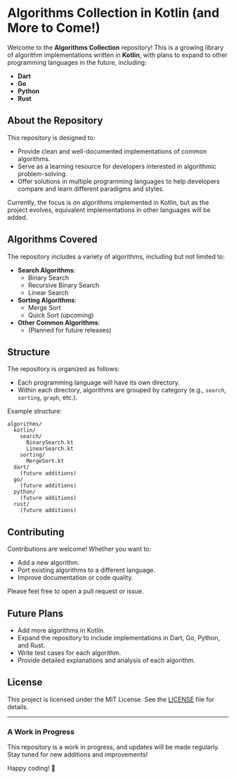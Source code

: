 # Algorithms Collection in Kotlin (and More to Come!)

Welcome to the **Algorithms Collection** repository! This is a growing library of algorithm implementations written in **Kotlin**, with plans to expand to other programming languages in the future, including:

- **Dart**
- **Go**
- **Python**
- **Rust**

## About the Repository
This repository is designed to:
- Provide clean and well-documented implementations of common algorithms.
- Serve as a learning resource for developers interested in algorithmic problem-solving.
- Offer solutions in multiple programming languages to help developers compare and learn different paradigms and styles.

Currently, the focus is on algorithms implemented in Kotlin, but as the project evolves, equivalent implementations in other languages will be added.

## Algorithms Covered
The repository includes a variety of algorithms, including but not limited to:
- **Search Algorithms**:
  - Binary Search
  - Recursive Binary Search
  - Linear Search
- **Sorting Algorithms**:
  - Merge Sort
  - Quick Sort (upcoming)
- **Other Common Algorithms**:
  - (Planned for future releases)

## Structure
The repository is organized as follows:
- Each programming language will have its own directory.
- Within each directory, algorithms are grouped by category (e.g., `search`, `sorting`, `graph`, etc.).

Example structure:
```
algorithms/
  kotlin/
    search/
      BinarySearch.kt
      LinearSearch.kt
    sorting/
      MergeSort.kt
  dart/
    (future additions)
  go/
    (future additions)
  python/
    (future additions)
  rust/
    (future additions)
```

## Contributing
Contributions are welcome! Whether you want to:
- Add a new algorithm.
- Port existing algorithms to a different language.
- Improve documentation or code quality.

Please feel free to open a pull request or issue.

## Future Plans
- Add more algorithms in Kotlin.
- Expand the repository to include implementations in Dart, Go, Python, and Rust.
- Write test cases for each algorithm.
- Provide detailed explanations and analysis of each algorithm.

## License
This project is licensed under the MIT License. See the [LICENSE](LICENSE) file for details.

---

### A Work in Progress
This repository is a work in progress, and updates will be made regularly. Stay tuned for new additions and improvements!

Happy coding! 🚀

